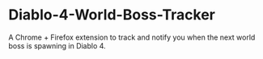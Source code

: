 # Diablo-4-World-Boss-Tracker
A Chrome + Firefox extension to track and notify you when the next world boss is spawning in Diablo 4.
